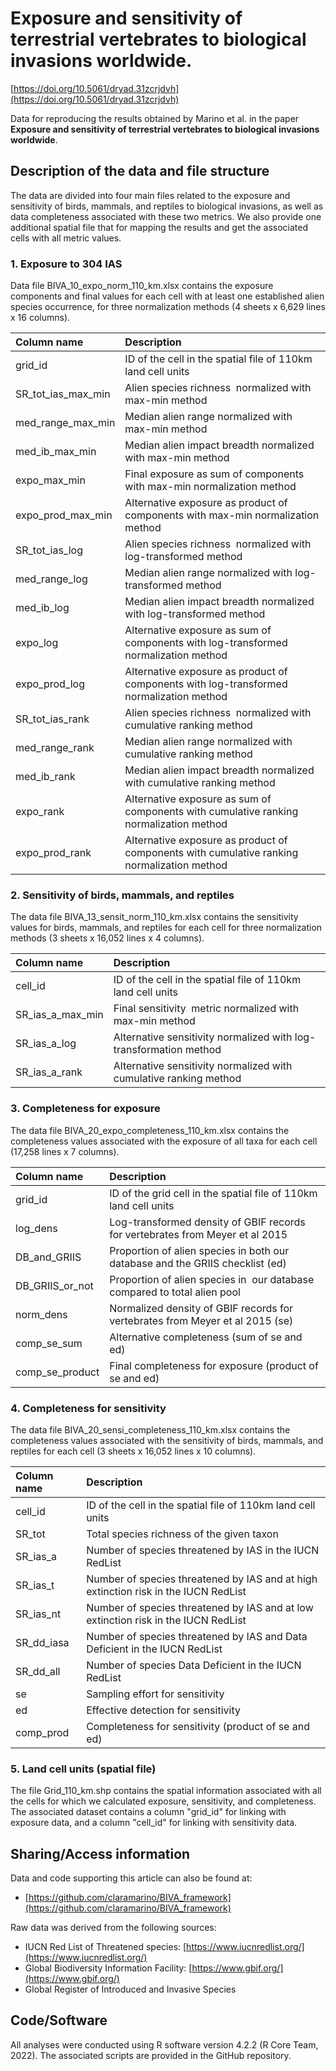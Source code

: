 # Exposure and sensitivity of terrestrial vertebrates to biological invasions worldwide.

[https://doi.org/10.5061/dryad.31zcrjdvh](https://doi.org/10.5061/dryad.31zcrjdvh)

Data for reproducing the results obtained by Marino et al. in the paper **Exposure and sensitivity of terrestrial vertebrates to biological invasions worldwide**.

## Description of the data and file structure

The data are divided into four main files related to the exposure and sensitivity of birds, mammals, and reptiles to biological invasions, as well as data completeness associated with these two metrics. We also provide one additional spatial file that for mapping the results and get the associated cells with all metric values.

### 1. Exposure to 304 IAS

Data file BIVA_10_expo_norm_110_km.xlsx contains the exposure components and final values for each cell with at least one established alien species occurrence, for three normalization methods  (4 sheets x 6,629 lines x 16 columns).

| Column name            | Description                                                                                |
  | :--------------------- | :----------------------------------------------------------------------------------------- |
  | grid\_id               | ID of the cell in the spatial file of 110km land cell units                                |
  | SR\_tot\_ias\_max\_min | Alien species richness  normalized with max-min method                                     |
  | med\_range\_max\_min   | Median alien range normalized with max-min method                                          |
  | med\_ib\_max\_min      | Median alien impact breadth normalized with max-min method                                 |
  | expo\_max\_min         | Final exposure as sum of components with max-min normalization method                      |
  | expo\_prod\_max\_min   | Alternative exposure as product of components with max-min normalization method            |
  | SR\_tot\_ias\_log      | Alien species richness  normalized with log-transformed method                             |
  | med\_range\_log        | Median alien range normalized with log-transformed method                                  |
  | med\_ib\_log           | Median alien impact breadth normalized with log-transformed method                         |
  | expo\_log              | Alternative exposure as sum of components with log-transformed normalization method        |
  | expo\_prod\_log        | Alternative exposure as product of components with log-transformed normalization method    |
  | SR\_tot\_ias\_rank     | Alien species richness  normalized with cumulative ranking method                          |
  | med\_range\_rank       | Median alien range normalized with cumulative ranking method                               |
  | med\_ib\_rank          | Median alien impact breadth normalized with cumulative ranking method                      |
  | expo\_rank             | Alternative exposure as sum of components with cumulative ranking normalization method     |
  | expo\_prod\_rank       | Alternative exposure as product of components with cumulative ranking normalization method |
  
  ### 2. Sensitivity of birds, mammals, and reptiles
  
  The data file BIVA_13_sensit_norm_110_km.xlsx contains the sensitivity values for birds, mammals, and reptiles for each cell for three normalization methods (3 sheets x 16,052 lines x 4 columns).

| **Column name**      | **Description**                                                   |
  | :------------------- | :---------------------------------------------------------------- |
  | cell\_id             | ID of the cell in the spatial file of 110km land cell units       |
  | SR\_ias\_a\_max\_min | Final sensitivity  metric normalized with max-min method          |
  | SR\_ias\_a\_log      | Alternative sensitivity normalized with log-transformation method |
  | SR\_ias\_a\_rank     | Alternative sensitivity normalized with cumulative ranking method |
  
  ### 3. Completeness for exposure
  
  The data file BIVA_20_expo_completeness_110_km.xlsx contains the completeness values associated with the exposure of all taxa for each cell (17,258 lines x 7 columns).

| **Column name**    | **Description**                                                               |
  | :----------------- | :---------------------------------------------------------------------------- |
  | grid\_id           | ID of the grid cell in the spatial file of 110km land cell units              |
  | log\_dens          | Log-transformed density of GBIF records for vertebrates from Meyer et al 2015 |
  | DB\_and\_GRIIS     | Proportion of alien species in both our database and the GRIIS checklist (ed) |
  | DB\_GRIIS\_or\_not | Proportion of alien species in  our database compared to total alien pool     |
  | norm\_dens         | Normalized density of GBIF records for vertebrates from Meyer et al 2015 (se) |
  | comp\_se\_sum      | Alternative completeness (sum of se and ed)                                   |
  | comp\_se\_product  | Final completeness for exposure (product of se and ed)                        |
  
  ### 4. Completeness for sensitivity
  
  The data file BIVA_20_sensi_completeness_110_km.xlsx contains the completeness values associated with the sensitivity of birds, mammals, and reptiles for each cell (3 sheets x 16,052 lines x 10 columns).

| **Column name** | **Description**                                                                     |
  | :-------------- | :---------------------------------------------------------------------------------- |
  | cell\_id        | ID of the cell in the spatial file of 110km land cell units                         |
  | SR\_tot         | Total species richness of the given taxon                                           |
  | SR\_ias\_a      | Number of species threatened by IAS in the IUCN RedList                             |
  | SR\_ias\_t      | Number of species threatened by IAS and at high extinction risk in the IUCN RedList |
  | SR\_ias\_nt     | Number of species threatened by IAS and at low extinction risk in the IUCN RedList  |
  | SR\_dd\_iasa    | Number of species threatened by IAS and Data Deficient in the IUCN RedList          |
  | SR\_dd\_all     | Number of species Data Deficient in the IUCN RedList                                |
  | se              | Sampling effort for sensitivity                                                     |
  | ed              | Effective detection for sensitivity                                                 |
  | comp\_prod      | Completeness for sensitivity (product of se and ed)                                 |
  
  ### 5. Land cell units (spatial file)
  
  The file Grid_110_km.shp contains the spatial information associated with all the cells for which we calculated exposure, sensitivity, and completeness. The associated dataset contains a column "grid_id" for linking with exposure data, and a column "cell_id" for linking with sensitivity data.

## Sharing/Access information

Data and code supporting this article can also be found at:
  
  * [https://github.com/claramarino/BIVA_framework](https://github.com/claramarino/BIVA_framework)

Raw data was derived from the following sources:
  
  * IUCN Red List of Threatened species: [https://www.iucnredlist.org/](https://www.iucnredlist.org/)
* Global Biodiversity Information Facility: [https://www.gbif.org/](https://www.gbif.org/)
* Global Register of Introduced and Invasive Species

## Code/Software

All analyses were conducted using R software version 4.2.2 (R Core Team, 2022). The associated scripts are provided in the GitHub repository.
